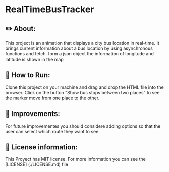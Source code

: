 # RealTimeBusTracker

## ✏️ About:

This project is an animation that displays a city bus location in real-time. It brings current information about a 
bus location by using asynchronous functions and fetch. form a json object the information of longitude and latitude 
is shown in the map  

## 🏁 How to Run: 

Clone this project on your machine and drag and drop the HTML file into the browser. Click on the button 
"Show bus stops between two places" to see the marker move from one place to the other. 

## 🚀 Improvements:

For future improvementes you should considere adding options so that the user can select which route they want to see.


## 🔑 License information: 

This Proyect has MIT license. For more information you can see the [LICENSE] (./LICENSE.md) file 
